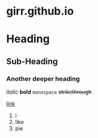 # girr.github.io

Heading
===

Sub-Heading
---

### Another deeper heading

*italic* **bold** `monospace` ~~strikethrough~~ 

[link](http://gir.tf)

   1. i
   2. like
   3. pie
